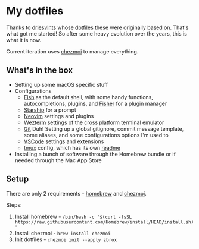 # My dotfiles

Thanks to [driesvints](https://github.com/driesvints) whose [dotfiles](https://github.com/driesvints/dotfiles) these were originally based on. That's what got me started! So after some heavy evolution over the years, this is what it is now.

Current iteration uses [chezmoi](https://www.chezmoi.io/) to manage everything.

## What's in the box

* Setting up some macOS specific stuff
* Configurations
  * [Fish](http://fishshell.com) as the default shell, with some handy functions, autocompletions, plugins, and [Fisher](https://github.com/jorgebucaran/fisher) for a plugin manager
  * [Starship](https://starship.rs) for a prompt
  * [Neovim](https://neovim.io/) settings and plugins
  * [Wezterm](https://wezfurlong.org/wezterm/index.html) settings of the cross platform terminal emulator
  * [Git](https://git-scm.com) Duh! Setting up a global gitignore, commit message template, some aliases, and some configurations options I'm used to
  * [VSCode](https://code.visualstudio.com) settings and extensions
  * [tmux](https://github.com/tmux/tmux) config, which has its own [readme](https://github.com/zbrox/dotfiles/blob/master/tmux/README.md)
* Installing a bunch of software through the Homebrew bundle or if needed through the Mac App Store

## Setup

There are only 2 requirements - [homebrew](https://brew.sh/) and [chezmoi](https://www.chezmoi.io/).

Steps:

1. Install homebrew - `/bin/bash -c "$(curl -fsSL https://raw.githubusercontent.com/Homebrew/install/HEAD/install.sh)"`
2. Install chezmoi - `brew install chezmoi`
3. Init dotfiles - `chezmoi init --apply zbrox`
